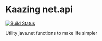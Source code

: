 Kaazing net.api
========
[![Build Status][build-status-image]][build-status]

[build-status-image]: https://travis-ci.org/kaazing/netx.svg?branch=develop
[build-status]: https://travis-ci.org/kaazing/netx


Utility java.net functions to make life simpler
